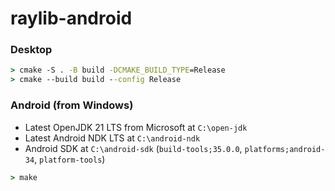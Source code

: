 # raylib-android

### Desktop

```cmd
> cmake -S . -B build -DCMAKE_BUILD_TYPE=Release
> cmake --build build --config Release
```

### Android (from Windows)

* Latest OpenJDK 21 LTS from Microsoft at `C:\open-jdk`
* Latest Android NDK LTS at `C:\android-ndk`
* Android SDK at `C:\android-sdk` (`build-tools;35.0.0`, `platforms;android-34`, `platform-tools`)

```cmd
> make
```
